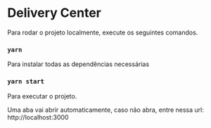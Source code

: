 # Delivery Center

Para rodar o projeto localmente, execute os seguintes comandos.

### `yarn`
Para instalar todas as dependências necessárias

### `yarn start`
Para executar o projeto.

Uma aba vai abrir automaticamente, caso não abra, entre nessa url: http://localhost:3000

